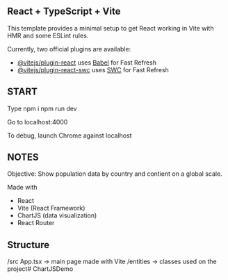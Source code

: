 ## React + TypeScript + Vite

This template provides a minimal setup to get React working in Vite with HMR and some ESLint rules.

Currently, two official plugins are available:

- [@vitejs/plugin-react](https://github.com/vitejs/vite-plugin-react/blob/main/packages/plugin-react/README.md) uses [Babel](https://babeljs.io/) for Fast Refresh
- [@vitejs/plugin-react-swc](https://github.com/vitejs/vite-plugin-react-swc) uses [SWC](https://swc.rs/) for Fast Refresh

## START

Type 
npm i
npm run dev

Go to localhost:4000

To debug, launch Chrome against localhost

## NOTES

Objective: Show population data by country and contient on a global scale.

Made with

* React
* Vite (React Framework)
* ChartJS (data visualization)
* React Router

## Structure

/src App.tsx -> main page made with Vite
/entities -> classes used on the project#   C h a r t J S D e m o 
 
 
